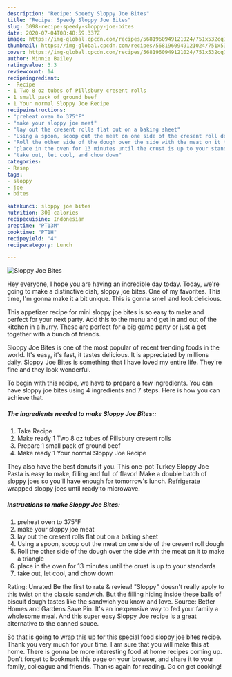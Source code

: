 ```yaml
---
description: "Recipe: Speedy Sloppy Joe Bites"
title: "Recipe: Speedy Sloppy Joe Bites"
slug: 3098-recipe-speedy-sloppy-joe-bites
date: 2020-07-04T08:48:59.337Z
image: https://img-global.cpcdn.com/recipes/5681960949121024/751x532cq70/sloppy-joe-bites-recipe-main-photo.jpg
thumbnail: https://img-global.cpcdn.com/recipes/5681960949121024/751x532cq70/sloppy-joe-bites-recipe-main-photo.jpg
cover: https://img-global.cpcdn.com/recipes/5681960949121024/751x532cq70/sloppy-joe-bites-recipe-main-photo.jpg
author: Minnie Bailey
ratingvalue: 3.3
reviewcount: 14
recipeingredient:
-  Recipe
- 1 Two 8 oz tubes of Pillsbury cresent rolls
- 1 small pack of ground beef
- 1 Your normal Sloppy Joe Recipe
recipeinstructions:
- "preheat oven to 375°F"
- "make your sloppy joe meat"
- "lay out the cresent rolls flat out on a baking sheet"
- "Using a spoon, scoop out the meat on one side of the cresent roll dough"
- "Roll the other side of the dough over the side with the meat on it to make a triangle"
- "place in the oven for 13 minutes until the crust is up to your standards"
- "take out, let cool, and chow down"
categories:
- Resep
tags:
- sloppy
- joe
- bites

katakunci: sloppy joe bites
nutrition: 300 calories
recipecuisine: Indonesian
preptime: "PT13M"
cooktime: "PT1H"
recipeyield: "4"
recipecategory: Lunch

---
```



![Sloppy Joe Bites](https://img-global.cpcdn.com/recipes/5681960949121024/751x532cq70/sloppy-joe-bites-recipe-main-photo.jpg)

Hey everyone, I hope you are having an incredible day today. Today, we're going to make a distinctive dish, sloppy joe bites. One of my favorites. This time, I'm gonna make it a bit unique. This is gonna smell and look delicious.

This appetizer recipe for mini sloppy joe bites is so easy to make and perfect for your next party. Add this to the menu and get in and out of the kitchen in a hurry. These are perfect for a big game party or just a get together with a bunch of friends.

Sloppy Joe Bites is one of the most popular of recent trending foods in the world. It's easy, it's fast, it tastes delicious. It is appreciated by millions daily. Sloppy Joe Bites is something that I have loved my entire life. They're fine and they look wonderful.


To begin with this recipe, we have to prepare a few ingredients. You can have sloppy joe bites using 4 ingredients and 7 steps. Here is how you can achieve that.

##### The ingredients needed to make Sloppy Joe Bites::

1. Take  Recipe
1. Make ready 1 Two 8 oz tubes of Pillsbury cresent rolls
1. Prepare 1 small pack of ground beef
1. Make ready 1 Your normal Sloppy Joe Recipe


They also have the best donuts if you. This one-pot Turkey Sloppy Joe Pasta is easy to make, filling and full of flavor! Make a double batch of sloppy joes so you&#39;ll have enough for tomorrow&#39;s lunch. Refrigerate wrapped sloppy joes until ready to microwave. 

##### Instructions to make Sloppy Joe Bites:

1. preheat oven to 375°F
1. make your sloppy joe meat
1. lay out the cresent rolls flat out on a baking sheet
1. Using a spoon, scoop out the meat on one side of the cresent roll dough
1. Roll the other side of the dough over the side with the meat on it to make a triangle
1. place in the oven for 13 minutes until the crust is up to your standards
1. take out, let cool, and chow down


Rating: Unrated Be the first to rate &amp; review! &#34;Sloppy&#34; doesn&#39;t really apply to this twist on the classic sandwich. But the filling hiding inside these balls of biscuit dough tastes like the sandwich you know and love. Source: Better Homes and Gardens Save Pin. It&#39;s an inexpensive way to fed your family a wholesome meal. And this super easy Sloppy Joe recipe is a great alternative to the canned sauce. 

So that is going to wrap this up for this special food sloppy joe bites recipe. Thank you very much for your time. I am sure that you will make this at home. There is gonna be more interesting food at home recipes coming up. Don't forget to bookmark this page on your browser, and share it to your family, colleague and friends. Thanks again for reading. Go on get cooking!
